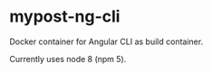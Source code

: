 # mypost-ng-cli

Docker container for Angular CLI as build container.

Currently uses node 8 (npm 5).
